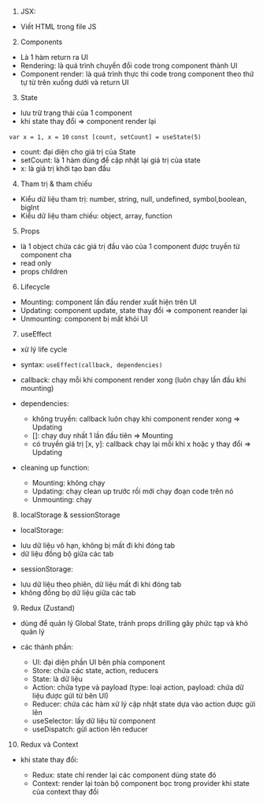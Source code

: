 1. JSX:

-   Viết HTML trong file JS

2. Components

-   Là 1 hàm return ra UI
-   Rendering: là quá trình chuyển đổi code trong component thành UI
-   Component render: là quá trình thực thi code trong component theo thứ tự từ trên xuống dưới và return UI

3. State

-   lưu trữ trạng thái của 1 component
-   khi state thay đổi => component render lại

`var x = 1, x = 10`
`const [count, setCount] = useState(5)`

-   count: đại diện cho giá trị của State
-   setCount: là 1 hàm dùng để cập nhật lại giá trị của state
-   x: là giá trị khởi tạo ban đầu

4. Tham trị & tham chiếu

-   Kiểu dữ liệu tham trị: number, string, null, undefined, symbol,boolean, bigInt
-   Kiểu dữ liệu tham chiếu: object, array, function

5. Props

-   là 1 object chứa các giá trị đầu vào của 1 component được truyền từ component cha
-   read only
-   props children

6. Lifecycle

-   Mounting: component lần đầu render xuất hiện trên UI
-   Updating: component update, state thay đổi => component reander lại
-   Unmounting: component bị mất khỏi UI

7. useEffect

-   xử lý life cycle
-   syntax: `useEffect(callback, dependencies)`
-   callback: chạy mỗi khi component render xong (luôn chạy lần đầu khi mounting)

-   dependencies:

    -   không truyền: callback luôn chạy khi component render xong => Updating
    -   []: chạy duy nhất 1 lần đầu tiên => Mounting
    -   có truyền giá trị [x, y]: callback chạy lại mỗi khi x hoặc y thay đổi => Updating

-   cleaning up function:

    -   Mounting: không chạy
    -   Updating: chạy clean up trước rồi mới chạy đoạn code trên nó
    -   Unmounting: chạy

8. localStorage & sessionStorage

-   localStorage:

*   lưu dữ liệu vô hạn, không bị mất đi khi đóng tab
*   dữ liệu đồng bộ giữa các tab

-   sessionStorage:

*   lưu dữ liệu theo phiên, dữ liệu mất đi khi đóng tab
*   không đồng bọ dữ liệu giữa các tab

9. Redux (Zustand)

-   dùng để quản lý Global State, tránh props drilling gây phức tạp và khó quản lý
-   các thành phần:

    -   UI: đại diện phần UI bên phía component
    -   Store: chứa các state, action, reducers
    -   State: là dữ liệu
    -   Action: chứa type và payload (type: loại action, payload: chứa dữ liệu được gửi từ bên UI)
    -   Reducer: chứa các hàm xử lý cập nhật state dựa vào action được gửi lên
    -   useSelector: lấy dữ liệu từ component
    -   useDispatch: gửi action lên reducer

10. Redux và Context

-   khi state thay đổi:

    -   Redux: state chỉ render lại các component dùng state đó
    -   Context: render lại toàn bộ component bọc trong provider khi state của context thay đổi
